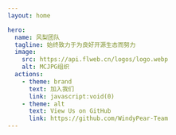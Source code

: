 ```yaml
---
layout: home

hero:
  name: 风梨团队
  tagline: 始终致力于为良好开源生态而努力
  image:
    src: https://api.flweb.cn/logos/logo.webp
    alt: MCJPG组织
  actions:
    - theme: brand
      text: 加入我们
      link: javascript:void(0)
    - theme: alt
      text: View Us on GitHub
      link: https://github.com/WindyPear-Team
---
```

<script>
export default {
  mounted() {
    this.shuffleElements();
    // 如果确实需要在挂载后调用 reload() 方法，确保该方法已经定义
    // this.reload();
  },
  methods: {
    shuffleElements() {
      const elements = Array.from(document.querySelectorAll('div.VPFeatures .container .items .item'));
      const parent = document.querySelector('div.VPFeatures .container .items');

      for (let i = elements.length - 1; i > 0; i--) {
        const j = Math.floor(Math.random() * (i + 1));
        const temp = elements[i];
        elements[i] = elements[j];
        elements[j] = temp;
      }

      // 清空父元素并将重新排序后的元素添加到父元素中
      parent.innerHTML = '';
      elements.forEach(element => {
        parent.appendChild(element);
      });
    }
  }
}
</script>
